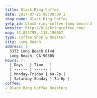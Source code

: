```yaml
---
title: Black Ring Coffee
date: 2017-07-25 06:30:00 Z
shop_name: Black Ring Coffee
yelp_id: black-ring-coffee-long-beach-2
website: http://blackringcoffee.com/
map: 33.853795,-118.196667
type: Coffee Shop & Roaster
city: Long Beach
address: |-
  5373 Long Beach Blvd
  Long Beach, CA 90805
hours: |-
  | Days   | Time   |
  | ------ | ------ |
  | Monday-Friday | 6a-7p |
  | Saturday-Sunday | 7a-6p |
coffee:
- Black Ring Coffee Roasters
---
```


